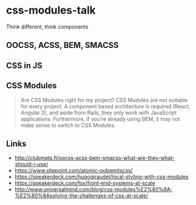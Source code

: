 # css-modules-talk
Think different, think components

## OOCSS, ACSS, BEM, SMACSS

## CSS in JS


## CSS Modules

> Are CSS Modules right for my project?
  CSS Modules are not suitable for every project. A component based architecture is required (React, Angular 2), and aside from Rails, they only work with JavaScript applications. Furthermore, if you’re already using BEM, it may not make sense to switch to CSS Modules.
  
## Links
- http://clubmate.fi/oocss-acss-bem-smacss-what-are-they-what-should-i-use/
- https://www.sitepoint.com/atomic-oobemitscss/
- https://speakerdeck.com/hugogiraudel/local-styling-with-css-modules
- https://speakerdeck.com/fox/front-end-systems-at-scale
- http://www.universalmind.com/blog/css-modules%E2%80%8A-%E2%80%8Asolving-the-challenges-of-css-at-scale/
